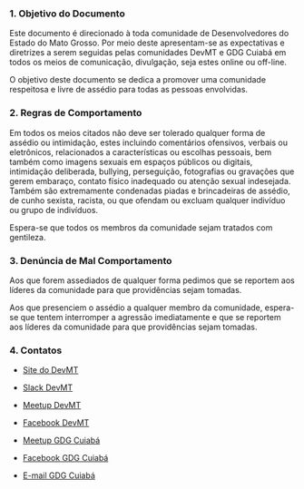 ### 1. Objetivo do Documento

Este documento é direcionado à toda comunidade de Desenvolvedores do Estado do Mato Grosso. Por meio deste apresentam-se as expectativas e diretrizes a serem seguidas pelas comunidades DevMT e GDG Cuiabá em todos os meios de comunicação, divulgação, seja estes online ou off-line.

O objetivo deste documento se dedica a promover uma comunidade respeitosa e livre de assédio para todas as pessoas envolvidas.

### 2. Regras de Comportamento

Em todos os meios citados não deve ser tolerado qualquer forma de assédio ou intimidação, estes incluindo comentários ofensivos, verbais ou eletrônicos, relacionados a características ou escolhas pessoais, bem também como imagens sexuais em espaços públicos ou digitais, intimidação deliberada, bullying, perseguição, fotografias ou gravações que gerem embaraço, contato físico inadequado ou atenção sexual indesejada. Também são extremamente condenadas piadas e brincadeiras de assédio, de cunho sexista, racista, ou que ofendam ou excluam qualquer indivíduo ou grupo de indivíduos.

Espera-se que todos os membros da comunidade sejam tratados com gentileza.

### 3. Denúncia de Mal Comportamento

Aos que forem assediados de qualquer forma pedimos que se reportem aos líderes da comunidade para que providências sejam tomadas.

Aos que presenciem o assédio a qualquer membro da comunidade, espera-se que tentem interromper a agressão imediatamente e que se reportem aos líderes da comunidade para que providências sejam tomadas.

### 4. Contatos

* [Site do DevMT](http://www.devmt.com.br)
* [Slack DevMT](http://devmt.herokuapp.com) 

* [Meetup DevMT](http://www.meetup.com/devmatogrosso)
* [Facebook DevMT](https://www.facebook.com/devmatogrosso)

* [Meetup GDG Cuiabá](https://www.meetup.com/gdgcuiaba/)
* [Facebook GDG Cuiabá](https://www.facebook.com/gdgcuiaba) 

* [E-mail GDG Cuiabá](mailto:gdgcuiaba@gmail.com)

